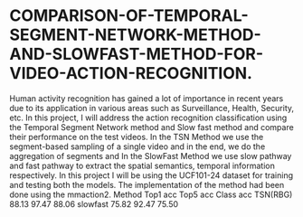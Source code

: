 # COMPARISON-OF-TEMPORAL-SEGMENT-NETWORK-METHOD-AND-SLOWFAST-METHOD-FOR-VIDEO-ACTION-RECOGNITION.
Human activity recognition has gained a lot of importance in recent years due to its application in various areas such as Surveillance, Health, Security, etc. In this project, I will address the action recognition classification using the Temporal Segment Network method and Slow fast method and compare their performance on the test videos. In the TSN Method we use the segment-based sampling of a single video and in the end, we do the aggregation of segments and In the SlowFast Method we use slow pathway and fast pathway to extract the spatial semantics, temporal information respectively. In this project I will be using the UCF101-24 dataset for training and testing both the models. The implementation of the method had been done using the mmaction2.
Method	 Top1 acc	Top5 acc	Class acc
TSN(RBG)	88.13	  97.47	      88.06
slowfast	75.82	  92.47	     75.50

